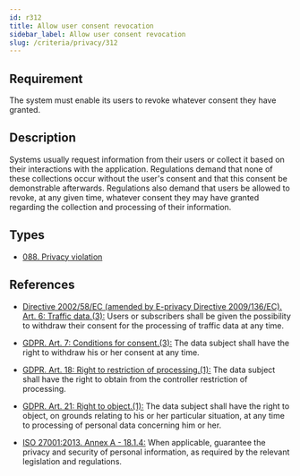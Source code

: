 ```yaml
---
id: r312
title: Allow user consent revocation
sidebar_label: Allow user consent revocation
slug: /criteria/privacy/312
---
```


## Requirement

The system must enable its users to revoke whatever consent they have granted.

## Description

Systems usually request information from their users or collect it based
on their interactions with the application.
Regulations demand that none of these collections occur without the user's
consent and that this consent be demonstrable afterwards.
Regulations also demand that users be allowed to revoke,
at any given time,
whatever consent they may have granted regarding the collection and
processing of their information.

## Types

- [088. Privacy violation](https://fluidattacks.com/products/rules/findings/088/)

## References

- [Directive 2002/58/EC (amended by E-privacy Directive 2009/136/EC). Art. 6: Traffic data.(3):](https://eur-lex.europa.eu/legal-content/EN/TXT/PDF/?uri=CELEX:02002L0058-20091219)
Users or subscribers shall be given the possibility to withdraw their consent
for the processing of traffic data at any time.

- [GDPR. Art. 7: Conditions for consent.(3):](https://gdpr-info.eu/art-7-gdpr/)
The data subject shall have the right to withdraw his or her consent at any
time.

- [GDPR. Art. 18: Right to restriction of processing.(1):](https://gdpr-info.eu/art-18-gdpr/)
The data subject shall have the right to obtain from the controller restriction
of processing.

- [GDPR. Art. 21: Right to object.(1):](https://gdpr-info.eu/art-21-gdpr/)
The data subject shall have the right to object,
on grounds relating to his or her particular situation,
at any time to processing of personal data concerning him or her.

- [ISO 27001:2013. Annex A - 18.1.4:](https://www.iso.org/obp/ui/#iso:std:54534:en)
When applicable, guarantee the privacy and security of personal information,
as required by the relevant legislation and regulations.
